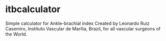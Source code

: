 # itbcalculator
Simple calculator for Ankle-brachial index
Created by Leonardo Ruiz Casemiro, Instituto Vascular de Marília, Brazil, for all vascular surgeons of the World.
